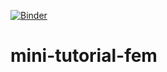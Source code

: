 [![Binder](https://mybinder.org/badge_logo.svg)](https://mybinder.org/v2/gh/gcpeixoto/mini-tutorial-fem/master?filepath=shape-functions-2d.ipynb)

# mini-tutorial-fem

